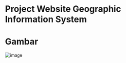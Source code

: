# Project Website Geographic Information System

# Gambar 
![image](https://user-images.githubusercontent.com/77184835/149723337-ee783127-6a20-4080-ac81-f5d8fdda9e29.png)
